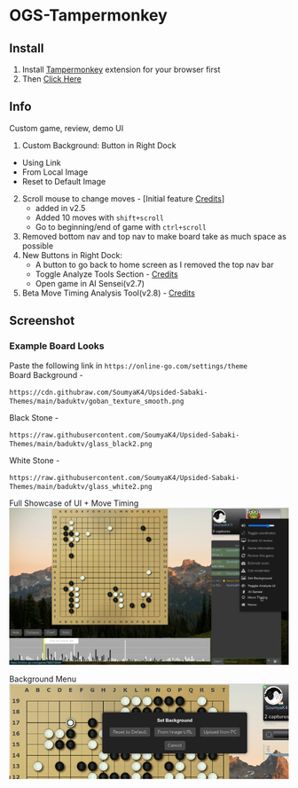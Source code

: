 # OGS-Tampermonkey
## Install
1. Install [Tampermonkey](https://www.tampermonkey.net/) extension for your browser first
2. Then [Click Here](https://raw.githubusercontent.com/SoumyaK4/OGS-Tampermonkey/main/OGS-Cosmetic.user.js) 
## Info
Custom game, review, demo UI
1. Custom Background: Button in Right Dock
 - Using Link
 - From Local Image
 - Reset to Default Image
2. Scroll mouse to change moves - [Initial feature [Credits](https://kvwu.io/)]
   - added in v2.5
   - Added 10 moves with ```shift+scroll```
   - Go to beginning/end of game with ```ctrl+scroll```
3. Removed bottom nav and top nav to make board take as much space as possible
4. New Buttons in Right Dock:
   - A button to go back to home screen as I removed the top nav bar
   - Toggle Analyze Tools Section - [Credits](https://forums.online-go.com/t/feature-request-to-put-review-tools-in-a-collapsible-panel/56968/6?u=soumyak4)
   - Open game in AI Sensei(v2.7)
5. Beta Move Timing Analysis Tool(v2.8) - [Credits](https://psalaets.github.io/ogs-move-timing/)

## Screenshot

### Example Board Looks

Paste the following link in ```https://online-go.com/settings/theme``` <br>
Board Background - 
```
https://cdn.githubraw.com/SoumyaK4/Upsided-Sabaki-Themes/main/baduktv/goban_texture_smooth.png
```
Black Stone - 
```
https://raw.githubusercontent.com/SoumyaK4/Upsided-Sabaki-Themes/main/baduktv/glass_black2.png
```
White Stone - 
```
https://raw.githubusercontent.com/SoumyaK4/Upsided-Sabaki-Themes/main/baduktv/glass_white2.png
```

Full Showcase of UI + Move Timing
![](/fullView.png)

Background Menu
![](/bgMenu.png)